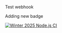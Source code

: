 Test webhook

Adding new badge

[![Winter 2025 Node.js CI](https://github.com/nelaturuk/BCDV-4033/actions/workflows/winter2025-node.js.yml/badge.svg)](https://github.com/nelaturuk/BCDV-4033/actions/workflows/winter2025-node.js.yml)

